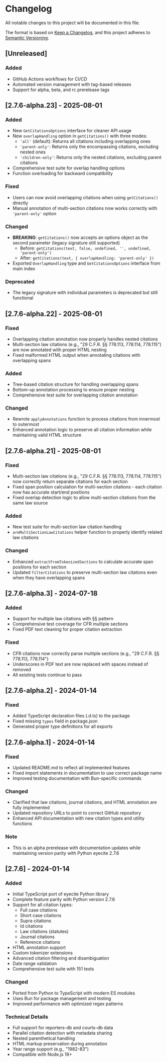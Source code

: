 # Changelog

All notable changes to this project will be documented in this file.

The format is based on [Keep a Changelog](https://keepachangelog.com/en/1.0.0/),
and this project adheres to [Semantic Versioning](https://semver.org/spec/v2.0.0.html).

## [Unreleased]

### Added
- GitHub Actions workflows for CI/CD
- Automated version management with tag-based releases
- Support for alpha, beta, and rc prerelease tags

## [2.7.6-alpha.23] - 2025-08-01

### Added
- New `GetCitationsOptions` interface for cleaner API usage
- New `overlapHandling` option in `getCitations()` with three modes:
  - `'all'` (default): Returns all citations including overlapping ones
  - `'parent-only'`: Returns only the encompassing citations, excluding nested ones
  - `'children-only'`: Returns only the nested citations, excluding parent citations
- Comprehensive test suite for overlap handling options
- Function overloading for backward compatibility

### Fixed
- Users can now avoid overlapping citations when using `getCitations()` directly
- Manual annotation of multi-section citations now works correctly with `'parent-only'` option

### Changed
- **BREAKING**: `getCitations()` now accepts an options object as the second parameter (legacy signature still supported)
  - Before: `getCitations(text, false, undefined, '', undefined, 'parent-only')`
  - After: `getCitations(text, { overlapHandling: 'parent-only' })`
- Exported `OverlapHandling` type and `GetCitationsOptions` interface from main index

### Deprecated
- The legacy signature with individual parameters is deprecated but still functional

## [2.7.6-alpha.22] - 2025-08-01

### Fixed
- Overlapping citation annotation now properly handles nested citations
- Multi-section law citations (e.g., "29 C.F.R. §§ 778.113, 778.114, 778.115") are now annotated with proper HTML nesting
- Fixed malformed HTML output when annotating citations with overlapping spans

### Added
- Tree-based citation structure for handling overlapping spans
- Bottom-up annotation processing to ensure proper nesting
- Comprehensive test suite for overlapping citation annotation

### Changed
- Rewrote `applyAnnotations` function to process citations from innermost to outermost
- Enhanced annotation logic to preserve all citation information while maintaining valid HTML structure

## [2.7.6-alpha.21] - 2025-08-01

### Fixed
- Multi-section law citations (e.g., "29 C.F.R. §§ 778.113, 778.114, 778.115") now correctly return separate citations for each section
- Fixed span position calculation for multi-section citations - each citation now has accurate start/end positions
- Fixed overlap detection logic to allow multi-section citations from the same law source

### Added
- New test suite for multi-section law citation handling
- `areMultiSectionLawCitations` helper function to properly identify related law citations

### Changed
- Enhanced `extractFromTokenizedSections` to calculate accurate span positions for each section
- Updated `filterCitations` to preserve multi-section law citations even when they have overlapping spans

## [2.7.6-alpha.3] - 2024-07-18

### Added
- Support for multiple law citations with §§ pattern
- Comprehensive test coverage for CFR multiple sections
- Fixed PDF text cleaning for proper citation extraction

### Fixed
- CFR citations now correctly parse multiple sections (e.g., "29 C.F.R. §§ 778.113, 778.114")
- Underscores in PDF text are now replaced with spaces instead of removed
- All existing tests continue to pass

## [2.7.6-alpha.2] - 2024-01-14

### Fixed
- Added TypeScript declaration files (.d.ts) to the package
- Fixed missing `types` field in package.json
- Generated proper type definitions for all exports

## [2.7.6-alpha.1] - 2024-01-14

### Fixed
- Updated README.md to reflect all implemented features
- Fixed import statements in documentation to use correct package name
- Improved testing documentation with Bun-specific commands

### Changed
- Clarified that law citations, journal citations, and HTML annotation are fully implemented
- Updated repository URLs to point to correct GitHub repository
- Enhanced API documentation with new citation types and utility functions

### Note
- This is an alpha prerelease with documentation updates while maintaining version parity with Python eyecite 2.7.6

## [2.7.6] - 2024-01-14

### Added
- Initial TypeScript port of eyecite Python library
- Complete feature parity with Python version 2.7.6
- Support for all citation types:
  - Full case citations
  - Short case citations
  - Supra citations
  - Id citations
  - Law citations (statutes)
  - Journal citations
  - Reference citations
- HTML annotation support
- Custom tokenizer extensions
- Advanced citation filtering and disambiguation
- Date range validation
- Comprehensive test suite with 151 tests

### Changed
- Ported from Python to TypeScript with modern ES modules
- Uses Bun for package management and testing
- Improved performance with optimized regex patterns

### Technical Details
- Full support for reporters-db and courts-db data
- Parallel citation detection with metadata sharing
- Nested parenthetical handling
- HTML markup preservation during annotation
- Year range support (e.g., "1982-83")
- Compatible with Node.js 18+